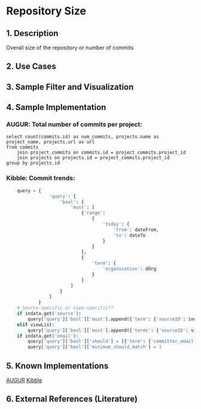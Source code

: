 # Repository Size
## 1. Description
Overall size of the repository or number of commits

## 2. Use Cases

## 3. Sample Filter and Visualization

## 4. Sample Implementation
###  AUGUR: Total number of commits per project:

	select count(commits.id) as num_commits, projects.name as project_name, projects.url as url
	from commits
		join project_commits on commits.id = project_commits.project_id
		join projects on projects.id = project_commits.project_id
	group by projects.id

###  Kibble: Commit trends:
```python
    query = {
                'query': {
                    'bool': {
                        'must': [
                            {'range':
                                {
                                    'tsday': {
                                        'from': dateFrom,
                                        'to': dateTo
                                    }
                                }
                            },
                            {
                                'term': {
                                    'organisation': dOrg
                                }
                            }
                        ]
                    }
                }
            }
    # Source-specific or view-specific??
    if indata.get('source'):
        query['query']['bool']['must'].append({'term': {'sourceID': indata.get('source')}})
    elif viewList:
        query['query']['bool']['must'].append({'terms': {'sourceID': viewList}})
    if indata.get('email'):
        query['query']['bool']['should'] = [{'term': {'committer_email': indata.get('email')}}, {'term': {'author_email': indata.get('email')}}]
        query['query']['bool']['minimum_should_match'] = 1
```
## 5. Known Implementations

[AUGUR](https://github.com/CHAOSS/Augur)
[Kibble](https://github.com/apache/kibble)

## 6. External References (Literature)
